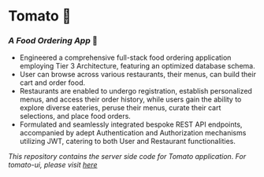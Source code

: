 # Tomato 🍅
### _A Food Ordering App_ 🚚

- Engineered a comprehensive full-stack food ordering application employing Tier 3 Architecture, featuring an optimized database schema.
- User can browse across various restaurants, their menus, can build their cart and order food.
- Restaurants are enabled to undergo registration, establish personalized menus, and access their order history, while users gain the ability to explore diverse eateries, peruse their menus, curate their cart selections, and place food orders.
- Formulated and seamlessly integrated bespoke REST API endpoints, accompanied by adept Authentication and Authorization mechanisms utilizing JWT, catering to both User and Restaurant functionalities.



_This repository contains the server side code for Tomato application_. 
_For tomato-ui, please visit [here](https://github.com/himanksuiwala/tomato-ui)_

